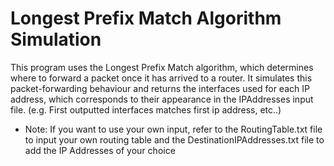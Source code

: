 # Longest Prefix Match Algorithm Simulation
This program uses the Longest Prefix Match algorithm, which determines where to forward a packet once it has arrived to a router. It simulates this packet-forwarding behaviour and returns the interfaces used for each IP address, which corresponds to their appearance in the IPAddresses input file. (e.g. First outputted interfaces matches first ip address, etc..)

* Note: If you want to use your own input, refer to the RoutingTable.txt file to input your own routing table
and the DestinationIPAddresses.txt file to add the IP Addresses of your choice
